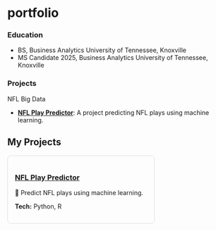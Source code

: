 # portfolio

### Education
- BS, Business Analytics University of Tennessee, Knoxville
- MS Candidate 2025, Business Analytics University of Tennessee, Knoxville 

### Projects
NFL Big Data

- [**NFL Play Predictor**](https://github.com/DunnAnalytics/NFLBigData): A project predicting NFL plays using machine learning.




## My Projects

<div style="display: flex; flex-wrap: wrap; gap: 20px;">

  <div style="border: 1px solid #ddd; border-radius: 8px; padding: 16px; width: 300px;">
    <h3><a href="https://github.com/DunnAnalytics/NFLBigData">NFL Play Predictor</a></h3>
    <p>🏈 Predict NFL plays using machine learning.</p>
    <p><strong>Tech:</strong> Python, R</p>
  </div>

</div>
